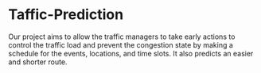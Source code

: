 # Taffic-Prediction
Our project aims to allow the traffic managers to take early actions to control the traffic load and prevent the congestion state by making a schedule for the events, locations, and time slots. It also predicts an easier and shorter route.
